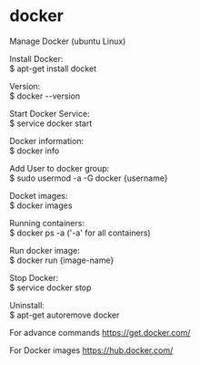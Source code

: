 # docker
Manage Docker (ubuntu Linux)

Install Docker:<br/>
$ apt-get install docket

Version:<br/>
$ docker --version

Start Docker Service:<br/>
$ service docker start

Docker information:<br/>
$ docker info

Add User to docker group:<br/>
$ sudo usermod -a -G docker {username}

Docket images:<br/>
$ docker images

Running containers:<br/>
$ docker ps -a
('-a' for all containers)

Run docker image:<br/>
$ docker run {image-name}

Stop Docker:<br/>
$ service docker stop

Uninstall:<br/>
$ apt-get autoremove docker

For advance commands
https://get.docker.com/

For Docker images
https://hub.docker.com/

